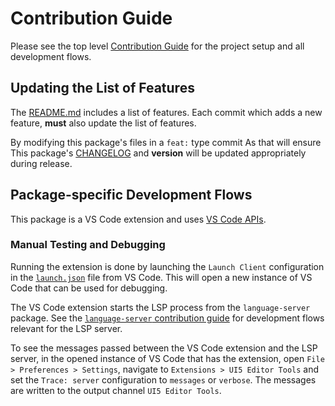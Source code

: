 # Contribution Guide

Please see the top level [Contribution Guide](../../CONTRIBUTING.md) for the project setup and all development flows.

## Updating the List of Features

The [README.md](./README.md) includes a list of features.
Each commit which adds a new feature, **must** also update the list of features.

By modifying this package's files in a `feat:` type commit As that will ensure
This package's [CHANGELOG](./CHANGELOG.md) and **version** will be updated appropriately
during release.

## Package-specific Development Flows

This package is a VS Code extension and uses [VS Code APIs](https://code.visualstudio.com/api).

### Manual Testing and Debugging

Running the extension is done by launching the `Launch Client` configuration in the [`launch.json`](../../.vscode/launch.json) file from VS Code. This will open a new instance of VS Code that can be used for debugging.

The VS Code extension starts the LSP process from the `language-server` package. See the [`language-server` contribution guide](../language-server/CONTRIBUTING.md) for development flows relevant for the LSP server.

To see the messages passed between the VS Code extension and the LSP server, in the opened instance of VS Code that has the extension, open `File > Preferences > Settings`, navigate to `Extensions > UI5 Editor Tools` and set the `Trace: server` configuration to `messages` or `verbose`. The messages are written to the output channel `UI5 Editor Tools`.
